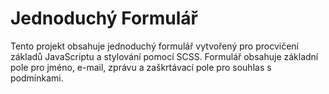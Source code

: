 # Jednoduchý Formulář

Tento projekt obsahuje jednoduchý formulář vytvořený pro procvičení základů JavaScriptu a stylování pomocí SCSS.
Formulář obsahuje základní pole pro jméno, e-mail, zprávu a zaškrtávací pole pro souhlas s podmínkami.
